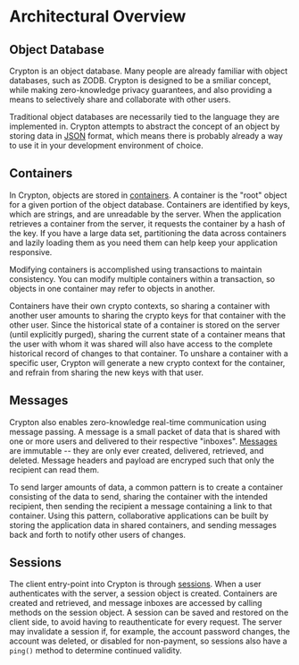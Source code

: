 # Architectural Overview

## Object Database

Crypton is an object database.  Many people are already familiar with object
databases, such as ZODB.  Crypton is designed to be a smiliar concept, while
making zero-knowledge privacy guarantees, and also providing a means to
selectively share and collaborate with other users.

Traditional object databases are necessarily tied to the language they are
implemented in.  Crypton attempts to abstract the concept of an object by
storing data in [JSON][] format, which means there is probably already a way
to use it in your development environment of choice.

## Containers

In Crypton, objects are stored in [containers][].  A container is the "root"
object for a given portion of the object database.  Containers are identified
by keys, which are strings, and are unreadable by the server.  When the
application retrieves a container from the server, it requests the container by
a hash of the key.  If you have a large data set, partitioning the data across
containers and lazily loading them as you need them can help keep your
application responsive.

Modifying containers is accomplished using transactions to maintain
consistency.  You can modify multiple containers within a transaction, so
objects in one container may refer to objects in another.

Containers have their own crypto contexts, so sharing a container with another
user amounts to sharing the crypto keys for that container with the other user.
Since the historical state of a container is stored on the server (until
explicitly purged), sharing the current state of a container means that the
user with whom it was shared will also have access to the complete historical
record of changes to that container.  To unshare a container with a specific
user, Crypton will generate a new crypto context for the container, and refrain
from sharing the new keys with that user.

## Messages

Crypton also enables zero-knowledge real-time communication using message
passing.  A message is a small packet of data that is shared with one or more
users and delivered to their respective "inboxes".  [Messages][] are immutable
-- they are only ever created, delivered, retrieved, and deleted.  Message
headers and payload are encryped such that only the recipient can read them.

To send larger amounts of data, a common pattern is to create a container
consisting of the data to send, sharing the container with the intended
recipient, then sending the recipient a message containing a link to that
container.  Using this pattern, collaborative applications can be built by
storing the application data in shared containers, and sending messages back
and forth to notify other users of changes.


## Sessions

The client entry-point into Crypton is through [sessions][].  When a user
authenticates with the server, a session object is created.  Containers are
created and retrieved, and message inboxes are accessed by calling methods on
the session object.  A session can be saved and restored on the client side, to
avoid having to reauthenticate for every request.  The server may invalidate a
session if, for example, the account password changes, the account was deleted,
or disabled for non-payment, so sessions also have a `ping()` method to
determine continued validity.


[json]: http://json.org
[containers]: https://crypton.io/docs/containers
[messages]: https://crypton.io/docs/messages
[sessions]: https://crypton.io/docs/sessions
